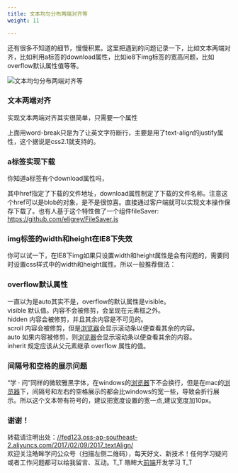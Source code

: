 ```yaml
---
title: 文本均匀分布两端对齐等
weight: 11

---
```

还有很多不知道的细节，慢慢积累。这里把遇到的问题记录一下，比如文本两端对齐，比如利用a标签的download属性，比如ie8下img标签的宽高问题，比如overflow默认属性值等等。

<a></a>

![文本均匀分布两端对齐等][1]

### [][2]文本两端对齐

实现文本两端对齐其实很简单，只需要一个属性

上面用word-break只是为了让英文字符断行，主要是用了text-align的justify属性，这个据说是css2.1就支持的。

### [][3]a标签实现下载

你知道a标签有个download属性吗，

其中href指定了下载的文件地址，download属性制定了下载的文件名称。注意这个href可以是blob的对象，是不是很惊喜。直接通过客户端就可以实现文本操作保存下载了。也有人基于这个特性做了一个组件fileSaver: <a href="https://github.com/eligrey/FileSaver.js" target="_blank" rel="external">https://github.com/eligrey/FileSaver.js</a>

### [][4]img标签的width和height在IE8下失效

你可以试一下，在IE8下img如果只设置width和height属性是会有问题的，需要同时设置css样式中的width和height属性。所以一般推荐做法：

### [][5]overflow默认属性

一直以为是auto其实不是，overflow的默认属性是visible。  
visible 默认值。内容不会被修剪，会呈现在元素框之外。  
hidden 内容会被修剪，并且其余内容是不可见的。  
scroll 内容会被修剪，但是[浏览器](https://www.w3cdoc.com)会显示滚动条以便查看其余的内容。  
auto 如果内容被修剪，则[浏览器](https://www.w3cdoc.com)会显示滚动条以便查看其余的内容。  
inherit 规定应该从父元素继承 overflow 属性的值。

### [][6]间隔号和空格的展示问题

“学 · 问”同样的微软雅黑字体，在windows的[浏览器](https://www.w3cdoc.com)下不会换行，但是在mac的[浏览器](https://www.w3cdoc.com)下，间隔号和左右的空格展示的都会比windows的宽一些，导致会折行展示。所以这个文本带有符号的，建议把宽度设置的宽一点,建议宽度加10px。

### [][7]谢谢！

转载请注明出处：<a href="//fed123.oss-ap-southeast-2.aliyuncs.com/2017/02/09/2017_textAlign/" target="_blank" rel="external">//fed123.oss-ap-southeast-2.aliyuncs.com/2017/02/09/2017_textAlign/</a>  
欢迎关注皓眸学问公众号（扫描左侧二维码），每天好文、新技术！任何学习疑问或者工作问题都可以给我留言、互动。T\_T 皓眸大[前端](https://www.w3cdoc.com)开发学习 T\_T

 [1]: //fed123.oss-ap-southeast-2.aliyuncs.com/wp-content/uploads/2017/08/read-3.jpg
 [2]: //fed123.oss-ap-southeast-2.aliyuncs.com/2017/02/09/2017_textAlign/#文本两端对齐 "文本两端对齐"
 [3]: //fed123.oss-ap-southeast-2.aliyuncs.com/2017/02/09/2017_textAlign/#a标签实现下载 "a标签实现下载"
 [4]: //fed123.oss-ap-southeast-2.aliyuncs.com/2017/02/09/2017_textAlign/#img标签的width和height在IE8下失效 "img标签的width和height在IE8下失效"
 [5]: //fed123.oss-ap-southeast-2.aliyuncs.com/2017/02/09/2017_textAlign/#overflow默认属性 "overflow默认属性"
 [6]: //fed123.oss-ap-southeast-2.aliyuncs.com/2017/02/09/2017_textAlign/#间隔号和空格的展示问题 "间隔号和空格的展示问题"
 [7]: //fed123.oss-ap-southeast-2.aliyuncs.com/2017/02/09/2017_textAlign/#谢谢！ "谢谢！"
